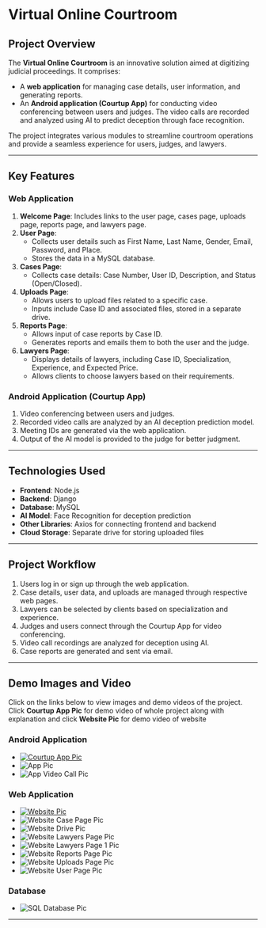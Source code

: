 # Virtual Online Courtroom

## Project Overview
The **Virtual Online Courtroom** is an innovative solution aimed at digitizing judicial proceedings. It comprises:
- A **web application** for managing case details, user information, and generating reports.
- An **Android application (Courtup App)** for conducting video conferencing between users and judges. The video calls are recorded and analyzed using AI to predict deception through face recognition.

The project integrates various modules to streamline courtroom operations and provide a seamless experience for users, judges, and lawyers.

---

## Key Features
### **Web Application**
1. **Welcome Page**: Includes links to the user page, cases page, uploads page, reports page, and lawyers page.
2. **User Page**: 
   - Collects user details such as First Name, Last Name, Gender, Email, Password, and Place.
   - Stores the data in a MySQL database.
3. **Cases Page**:
   - Collects case details: Case Number, User ID, Description, and Status (Open/Closed).
4. **Uploads Page**:
   - Allows users to upload files related to a specific case.
   - Inputs include Case ID and associated files, stored in a separate drive.
5. **Reports Page**:
   - Allows input of case reports by Case ID.
   - Generates reports and emails them to both the user and the judge.
6. **Lawyers Page**:
   - Displays details of lawyers, including Case ID, Specialization, Experience, and Expected Price.
   - Allows clients to choose lawyers based on their requirements.

### **Android Application (Courtup App)**
1. Video conferencing between users and judges.
2. Recorded video calls are analyzed by an AI deception prediction model.
3. Meeting IDs are generated via the web application.
4. Output of the AI model is provided to the judge for better judgment.

---

## Technologies Used
- **Frontend**: Node.js
- **Backend**: Django
- **Database**: MySQL
- **AI Model**: Face Recognition for deception prediction
- **Other Libraries**: Axios for connecting frontend and backend
- **Cloud Storage**: Separate drive for storing uploaded files

---

## Project Workflow
1. Users log in or sign up through the web application.
2. Case details, user data, and uploads are managed through respective web pages.
3. Lawyers can be selected by clients based on specialization and experience.
4. Judges and users connect through the Courtup App for video conferencing.
5. Video call recordings are analyzed for deception using AI.
6. Case reports are generated and sent via email.

---

## Demo Images and Video
Click on the links below to view images and demo videos of the project. Click **Courtup App Pic** for demo video of whole project along with explanation and click **Website Pic** for demo video of website

### **Android Application**
- [![Courtup App Pic](https://github.com/bhuvanesh2235/Virtual-Online-Courtroom/blob/main/Images/Courtup%20App%20Pic.png)](https://youtu.be/1d-SEfJMSxs) 
- ![App Pic](https://github.com/bhuvanesh2235/Virtual-Online-Courtroom/blob/main/Images/App%20Pic.png)
- ![App Video Call Pic](https://github.com/bhuvanesh2235/Virtual-Online-Courtroom/blob/main/Images/App_Video_Call%20Pic.png)

### **Web Application**
- [![Website Pic](https://github.com/bhuvanesh2235/Virtual-Online-Courtroom/blob/main/Images/Website%20Pic.png)](https://youtu.be/zti8aR7Ro-c) 
- ![Website Case Page Pic](https://github.com/bhuvanesh2235/Virtual-Online-Courtroom/blob/main/Images/Website_Case_Page%20Pic.png)
- ![Website Drive Pic](https://github.com/bhuvanesh2235/Virtual-Online-Courtroom/blob/main/Images/Website_Drive%20Pic.png)
- ![Website Lawyers Page Pic](https://github.com/bhuvanesh2235/Virtual-Online-Courtroom/blob/main/Images/Website_Lawyers_Page%20Pic.png)
- ![Website Lawyers Page 1 Pic](https://github.com/bhuvanesh2235/Virtual-Online-Courtroom/blob/main/Images/Website_Lawyers_Page_1%20Pic.png)
- ![Website Reports Page Pic](https://github.com/bhuvanesh2235/Virtual-Online-Courtroom/blob/main/Images/Website_Reports_Page%20Pic.png)
- ![Website Uploads Page Pic](https://github.com/bhuvanesh2235/Virtual-Online-Courtroom/blob/main/Images/Website_Uploads_Page%20Pic.png)
- ![Website User Page Pic](https://github.com/bhuvanesh2235/Virtual-Online-Courtroom/blob/main/Images/Website_User_Page%20Pic.png)

### **Database**
- ![SQL Database Pic](https://github.com/bhuvanesh2235/Virtual-Online-Courtroom/blob/main/Images/SQL%20Database%20Pic.png)

---
